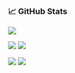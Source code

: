 ### 📈 GitHub Stats

![](https://github-profile-summary-cards.vercel.app/api/cards/profile-details?username=xunichanghuan&theme=vue)

![](https://github-profile-summary-cards.vercel.app/api/cards/repos-per-language?username=xunichanghuan&theme=vue)
![](https://github-profile-summary-cards.vercel.app/api/cards/most-commit-language?username=xunichanghuan&theme=vue)

![](https://github-profile-summary-cards.vercel.app/api/cards/stats?username=xunichanghuan&theme=vue)
![](https://github-profile-summary-cards.vercel.app/api/cards/productive-time?username=xunichanghuan&theme=vue)

